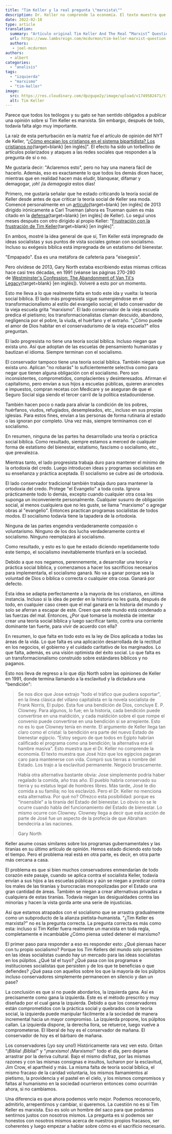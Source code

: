 ```yaml
---
title: "Tim Keller y la real pregunta \"marxista\""
description: Dr. Keller no comprende la economía. El texto muestra que José hizo que los egipcios pagaran caro para mantenerse con vida. Compró sus tierras a nombre del Estado. Los trajo a la esclavitud permanente. Keller asume cosas similares sobre los programas gubernamentales y las tiranías en su último artículo de opinión en The New York Times.
date: 2022-02-10
type: article
translation:
  summary: "Artículo original Tim Keller And The Real “Marxist” Question de Joel McDurmon"
  url: https://www.lambsreign.com/mcdurmon/tim-keller-marxist-question
  authors:
   - joel-mcdurmon
authors:
  - albert
categories:
  - "analisis"
tags:
  - "izquierda"
  - "marxismo"
  - "tim-keller"
image:
  src: https://res.cloudinary.com/dpzgupe2y/image/upload/v1749582471/tim-keller-marxista_lkmsqw.png
  alt: Tim Keller
---
```


Parece que todos los teólogos y su gato se han sentido obligados a publicar una opinión sobre si Tim Keller es marxista. Sin embargo, después de todo, todavía falta algo muy importante.

La raíz de esta perturbación en la matriz fue el artículo de opinión del NYT de Keller, “[¿Cómo encajan los cristianos en el sistema bipartidista? Los cristianos no](https://www.nytimes.com/2018/09/29/opinion/sunday/christians-politics-belief.html){target=blank} \[en inglés\]". El efecto ha sido un torbellino de artículos polarizados y ataques a las redes sociales que responden a la pregunta de sí o no.

Me gustaría decir: "Aclaremos esto", pero no hay una manera fácil de hacerlo. Además, eso es exactamente lo que todos los demás dicen hacer, mientras que en realidad hacen más eludir, blanquear, difamar y demagogar, ¡oh! ¡la _demagogia_ estos días!

Primero, me gustaría señalar que he estado criticando la teoría social de Keller desde antes de que criticar la teoría social de Keller sea moda. Comencé personalmente en un [artículo](https://www.lambsreign.com/mcdurmon/trueman-on-transformation-sounds-sincere){target=blank} \[en inglés\] de 2013 dirigido irónicamente a Carl Trueman (ahora es Trueman quien es más citado en la [defensa](https://www.whitehorseinn.org/2018/10/the-mod-is-tim-keller-a-marxist/){target=blank} \[en inglés\] de Keller). Lo seguí unos meses después con otro dirigido al propio Keller: "[Frustración con la frustración de Tim Keller](https://www.lambsreign.com/mcdurmon/frustration-with-tim-kellers-frustration){target=blank} \[en inglés\]".

En ambos, mostré la idea general de que sí, Tim Keller está impregnado de ideas socialistas y sus puntos de vista sociales gotean con socialismo. Incluso su exégesis bíblica está impregnada de un estatismo del bienestar.

"Empapado". Esa es una metáfora de cafetería para "eisegesis".

Pero olvídese de 2013, Gary North estaba escribiendo estas mismas críticas hace casi tres décadas, en 1991 (véanse las páginas 270-280 de [Westminster's Confession: The Abandonment of Van Til's Legacy](http://www.garynorth.com/freebooks/docs/pdf/westministers_confession.pdf){target=blank} \[en inglés\]). Volveré a esto por un momento.

Esto me lleva a lo que realmente falta en todo este ida y vuelta: la teoría social bíblica. El lado más progresista sigue sumergiéndose en el transformacionalismo al estilo del evangelio social; el lado conservador de la vieja escuela grita "marxismo". El lado conservador de la vieja escuela predica el pietismo; los transformacionalistas claman descuido, abandono, negligencia por el pobre, la viuda, el huérfano y el extraño. "¿Cómo puede el amor de Dios habitar en el conservadurismo de la vieja escuela?" ellos preguntan.

El lado progresista no tiene una teoría social bíblica. Incluso niegan que exista uno. Así que adoptan de las escuelas de pensamiento humanistas y bautizan el idioma. Siempre terminan con el socialismo.

El conservador tampoco tiene una teoría social bíblica. También niegan que exista uno. Aplican "no robarás" lo suficientemente selectiva como para negar que tienen alguna obligación con el socialismo. Pero son inconsistentes, comprometidos, complacientes y desinteresados. Afirman el capitalismo, pero envían a sus hijos a escuelas públicas, quieren aranceles e impuestos, compran recetas con Medicare y se aseguran de que el Seguro Social siga siendo el tercer carril de la política estadounidense.

También hacen poco o nada para aliviar la condición de los pobres, huérfanos, viudos, refugiados, desempleados, etc., incluso en sus propias iglesias. Para estos fines, envían a las personas de forma rutinaria al estado o las ignoran por completo. Una vez más, siempre terminamos con el socialismo.

En resumen, ninguna de las partes ha desarrollado una teoría o práctica social bíblica. Como resultado, siempre estamos a merced de cualquier forma de estatismo del bienestar, estatismo, fascismo o socialismo, etc., que prevalezca.

Mientras tanto, el lado progresista trabaja duro para mantener el mínimo de la ortodoxia del credo. Luego introducen ideas y programas socialistas en su enseñanza y práctica aceptada. El socialismo se cubre así de ortodoxia.

El lado conservador tradicional también trabaja duro para mantener la ortodoxia del credo. Protege "el Evangelio" a toda costa. Ignora prácticamente todo lo demás, excepto cuando cualquier otra cosa les suponga un inconveniente personalmente. Cualquier susurro de obligación social, al menos cualquiera que no les guste, se llama "marxismo" o agregar obras al "evangelio". Entonces practican programas socialistas de todos modos. El socialismo todavía tiene la tapadera de la ortodoxia.

Ninguna de las partes engendra verdaderamente compasión o voluntarismo. Ninguno de los dos lucha verdaderamente contra el socialismo. Ninguno reemplazará al socialismo.

Como resultado, y esto es lo que he estado diciendo repetidamente todo este tiempo, el socialismo inevitablemente triunfará en la sociedad.

Debido a que nos negamos, perennemente, a desarrollar una teoría y práctica social bíblica, y comenzamos a hacer los sacrificios necesarios para implementarla, el socialismo ganará. No va a ganar porque sea la voluntad de Dios o bíblica o correcta o cualquier otra cosa. Ganará por defecto.

Esta idea se adapta perfectamente a la mayoría de los cristianos, en última instancia. Incluso si la idea de perder en la historia no les gusta, después de todo, en cualquier caso creen que el mal ganará en la historia del mundo y solo se aferran a escapar de este. Creen que este mundo está condenado a las fuerzas del mal. Entonces, ¿Por qué tomarse la molestia de intentar crear una teoría social bíblica y luego sacrificar tanto, contra una corriente dominante tan fuerte, para vivir de acuerdo con ella?

En resumen, lo que falta en todo esto es la ley de Dios aplicada a todas las áreas de la vida. Lo que falta es una aplicación desarrollada de la rectitud en los negocios, el gobierno y el cuidado caritativo de los marginados. Lo que falta, además, es una visión optimista del éxito social. Lo que falta es un transformacionalismo construido sobre estándares bíblicos y no paganos.

Esto nos lleva de regreso a lo que dijo North sobre las opiniones de Keller en 1991, donde termina llamando a la esclavitud y la dictadura una "bendición":

> Se nos dice que Jose extrajo "todo el tráfico que pudiera soportar", en la línea clásica del villano capitalista en la novela socialista de Frank Norris, El pulpo. Esta fue una bendición de Dios, concluye E. P. Clowney. Para algunos, lo fue; en la historia, cada bendición puede convertirse en una maldición, y cada maldición sobre el que rompe el convenio puede convertirse en una bendición si se arrepiente. Esto no es lo que Clowney tenía en mente. El argumento de Keller llega tan claro como el cristal: la bendición era parte del nuevo Estado de bienestar egipcio. “Estoy seguro de que todos en Egipto habrían calificado el programa como una bendición; la alternativa era el hambre masiva". Esto muestra que el Dr. Keller no comprende la economía. El texto muestra que José hizo que los egipcios pagaran caro para mantenerse con vida. Compró sus tierras a nombre del Estado. Los trajo a la esclavitud permanente. Negoció bruscamente.
>
> Había otra alternativa bastante obvia: Jose simplemente podría haber regalado la comida, año tras año. El pueblo habría conservado su tierra y su estatus legal de hombres libres. Más tarde, José le dio comida a su familia; no los esclavizó. Pero el Dr. Keller no menciona esta alternativa. Por qué no? Ofrezco esta posibilidad: porque es “insensible” a la tiranía del Estado del bienestar. Lo obvio no se le ocurre cuando habla del funcionamiento del Estado de bienestar. Lo mismo ocurre con Clowney. Clowney llega a decir que esta acción de parte de José fue un aspecto de la profecía de que Abraham bendeciría a las naciones.
>
> Gary North

Keller asume cosas similares sobre los programas gubernamentales y las tiranías en su último artículo de opinión. Hemos estado diciendo esto todo el tiempo. Pero el problema real está en otra parte, es decir, en otra parte más cercana a casa.

El problema es que si bien muchos conservadores enmendarían de todo corazón este pasaje, cuando se aplica contra el socialista Keller, todavía envían a sus hijos a las escuelas públicas y aún se niegan a predicar contra los males de las tiranías y burocracias monopolizadas por el Estado una gran cantidad de áreas. También se niegan a crear alternativas privadas a cualquiera de estas tiranías. Todavía niegan las desigualdades contra las minorías y hacen la vista gorda ante una serie de injusticias.

Así que estamos atrapados con el socialismo que se arrastra gradualmente como un subproducto de la alianza pietista-humanista. "¿Tim Keller es marxista?" no es la pregunta correcta. La pregunta correcta es más como esta: incluso si Tim Keller fuera realmente un marxista en toda regla, completamente e incambiable ¿Cómo piensa usted detener el marxismo?

El primer paso para responder a eso es responder esto: ¿Qué piensas hacer con tu propio socialismo? Porque los Tim Kellers del mundo solo persisten en las ideas socialistas cuando hay un mercado para las ideas socialistas en los púlpitos. ¿Qué tal el tuyo? ¿Qué pasa con los programas e instituciones socialistas que persisten y de los que te beneficias o que defiendes? ¿Qué pasa con aquellos sobre los que la mayoría de los púlpitos incluso conservadores simplemente permanecen en silencio y dan un pase?

La conclusión es que si no puede abordarlos, la izquierda gana. Así es precisamente como gana la izquierda. Este es el método prescrito y muy diseñado por el cual gana la izquierda. Debido a que los conservadores están comprometidos con la práctica social y quebrados con la teoría social, la izquierda puede manipular fácilmente a la sociedad de manera incremental hacia un mayor compromiso. La izquierda propone, los púlpitos callan. La izquierda dispone, la derecha llora, se retuerce, luego vuelve a comprometerse. El liberal de hoy es el conservador de mañana. El conservador de hoy es el bárbaro de mañana.

Los conservadores (¡yo soy uno!) Históricamente rara vez ven esto. Gritan “¡Biblia! ¡Biblia!" y “¡marxismo! ¡Marxismo!" todo el día, pero dejarse arrastrar por la deriva cultural. Bajo el mismo disfraz, por las mismas razones y con las mismas consignas e insultos, lucharon por la esclavitud, Jim Crow, el apartheid y más. La misma falta de teoría social bíblica, el mismo fracaso de la caridad voluntaria, los mismos llamamientos al pietismo, la providencia y el pastel en el cielo, y los mismos compromisos y faltas al humanismo en la sociedad ocurrieron entonces como ocurrirán ahora, si no cambiamos.

Una diferencia es que ahora podemos verlo mejor. Podemos reconocerlo, admitirlo, arrepentirnos y cambiar, si queremos. La cuestión no es si Tim Keller es marxista. Eso es solo un hombre del saco para que podamos sentirnos justos con nosotros mismos. La pregunta es si podemos ser honestos con nosotros mismos acerca de nuestros propios fracasos, ser coherentes y luego empezar a hablar sobre cómo es el sacrificio necesario.
